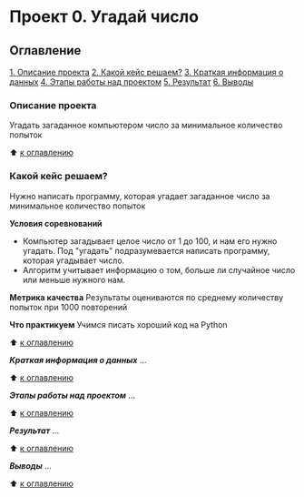 # Проект 0. Угадай число

## Оглавление

[1. Описание проекта](__)
[2. Какой кейс решаем?](__)
[3. Краткая информация о данных](__)
[4. Этапы работы над проектом](__)
[5. Результат](__)
[6. Выводы]()

### Описание проекта
Угадать загаданное компьютером число за минимальное количество попыток

:arrow_up: [к оглавлению](__)

### Какой кейс решаем?
Нужно написать программу, которая угадает загаданное число за минимальное количество попыток

**Условия соревнований**
- Компьютер загадывает целое число от 1 до 100, и нам его нужно угадать. Под "угадать" подразумевается написать программу, которая угадывает число.
- Алгоритм учитывает информацию о том, больше ли случайное число или меньше нужного нам.

**Метрика качества**
Результаты оцениваются по среднему количеству попыток при 1000 повторений

**Что практикуем**
Учимся писать хороший код на Python

:arrow_up: [к оглавлению](__)

***Краткая информация о данных***
...

:arrow_up: [к оглавлению](__)

***Этапы работы над проектом***
...

:arrow_up: [к оглавлению](__)

***Результат***
...

:arrow_up: [к оглавлению](__)

***Выводы***
...

:arrow_up: [к оглавлению](__)


